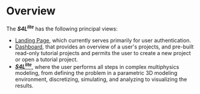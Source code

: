 # Overview

The **_S4L_<sup>_lite_</sup>** has the following principal views:
* [Landing Page](/docs/overview/landing_page.md), which currently serves primarily for user authentication.
* [Dashboard](/docs/overview/dashboard/dashboard.md), that provides an overview of a user's projects, and pre-built read-only tutorial projects and permits the user to create a new project or open a tutorial project.
* [**_S4L_<sup>_lite_</sup>**](/docs/overview/s4l_lite.md), where the user performs all steps in complex multiphysics modeling, from defining the problem in a parametric 3D modeling environment, discretizing, simulating, and analyzing to visualizing the results.
